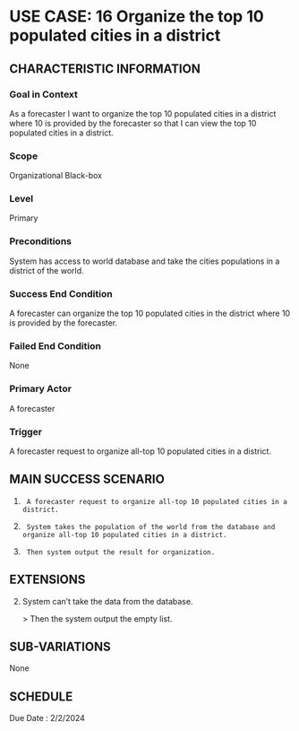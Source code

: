 # USE CASE: 16 Organize the top 10 populated cities in a district
## CHARACTERISTIC INFORMATION

### Goal in Context
As a forecaster I want to organize the top 10 populated cities in a district where 10 is provided by the forecaster so that I can view the top 10 populated cities in a district.
### Scope
Organizational Black-box

### Level

Primary

### Preconditions

System has access to world database and take the cities populations in a district of the world.

### Success End Condition

A forecaster can organize the top 10 populated cities in the district where 10 is provided by the forecaster.

### Failed End Condition

None

### Primary Actor

A forecaster

### Trigger

A forecaster request to organize all-top 10 populated cities in a district.

## MAIN SUCCESS SCENARIO


1.      A forecaster request to organize all-top 10 populated cities in a district.
2.      System takes the population of the world from the database and organize all-top 10 populated cities in a district.
 3.      Then system output the result for organization.

## EXTENSIONS

2. System can’t take the data from the database.

   ​> Then the system output the empty list.

## SUB-VARIATIONS

None

## SCHEDULE

Due Date : 2/2/2024
